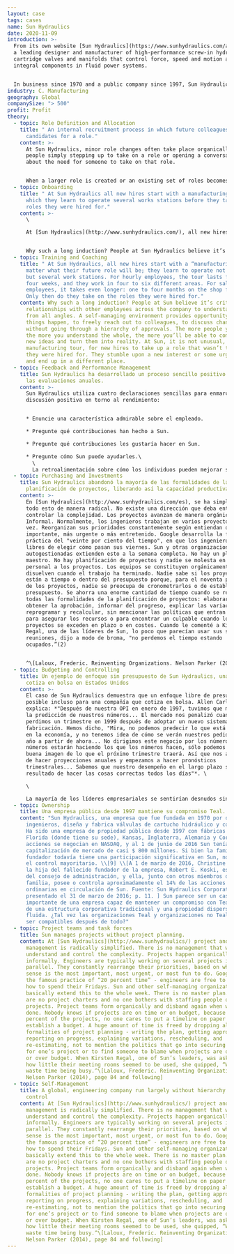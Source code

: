 ```yaml
---
layout: case
tags: cases
name: Sun Hydraulics
date: 2020-11-09
introduction: >-
  From its own website [Sun Hydraulics](https://www.sunhydraulics.com/about) is
  a leading designer and manufacturer of high-performance screw-in hydraulic
  cartridge valves and manifolds that control force, speed and motion as
  integral components in fluid power systems.


  In business since 1970 and a public company since 1997, Sun Hydraulics Corporation became Helios Technologies (NASDAQ: SNHY) in 2018. Sun Hydraulics LLC operates as a wholly owned company under the new corporate name and sells its products globally, primarily through independent distributors, to diverse markets of mobile and industrial equipment and machinery manufacturers.
industry: C. Manufacturing
geography: Global
companySize: "> 500"
profit: Profit
theory:
  - topic: Role Definition and Allocation
    title: " An internal recruitment process in which future colleagues interview
      candidates for a role."
    content: >-
      At Sun Hydraulics, minor role changes often take place organically, by
      people simply stepping up to take on a role or opening a conversation
      about the need for someone to take on that role.


      When a larger role is created or an existing set of roles becomes available (say there is a need for an automation engineer), an internal recruitment process takes place. Candidates are interviewed by the colleagues who will work most closely with the person filling the new role.
  - topic: Onboarding
    title: " At Sun Hydraulics all new hires start with a manufacturing tour in
      which they learn to operate several works stations before they take on the
      roles they were hired for."
    content: >-
      \

      At [Sun Hydraulics](http://www.sunhydraulics.com/), all new hires start with a “manufacturing tour,” no matter what their future role will be; they learn to operate not just one, but several work stations. For hourly employees, the tour lasts for two to four weeks, and they work in four to six different areas. For salaried employees, it takes even longer: one to four months on the shop floor. Only then do they take on the roles they were hired for.


      Why such a long induction? People at Sun Hydraulics believe it’s critical to build relationships with other employees across the company to understand it from all angles. A self-managing environment provides opportunity to make things happen, to freely reach out to colleagues, to discuss change without going through a hierarchy of approvals. The more people you know, the more you understand the whole, the more you’ll be able to come up with new ideas and turn them into reality. At Sun Hydraulics, it is not unusual that after the manufacturing tour, new hires end up taking up a role that wasn’t the one they were hired for. They stumble upon a new interest or some urgent need and end up in a different place.
  - topic: Training and Coaching
    title: " At Sun Hydraulics, all new hires start with a “manufacturing tour,” no
      matter what their future role will be; they learn to operate not just one,
      but several work stations. For hourly employees, the tour lasts for two to
      four weeks, and they work in four to six different areas. For salaried
      employees, it takes even longer: one to four months on the shop floor.
      Only then do they take on the roles they were hired for."
    content: Why such a long induction? People at Sun believe it’s critical to build
      relationships with other employees across the company to understand it
      from all angles. A self-managing environment provides opportunity to make
      things happen, to freely reach out to colleagues, to discuss change
      without going through a hierarchy of approvals. The more people you know,
      the more you understand the whole, the more you’ll be able to come up with
      new ideas and turn them into reality. At Sun, it is not unusual, after the
      manufacturing tour, for new hires to take up a role that wasn’t the one
      they were hired for. They stumble upon a new interest or some urgent need
      and end up in a different place.
  - topic: Feedback and Performance Management
    title: Sun Hydraulics ha desarrollado un proceso sencillo positivo para enmarcar
      las evaluaciones anuales.
    content: >-
      Sun Hydraulics utiliza cuatro declaraciones sencillas para enmarcar una
      discusión positiva en torno al rendimiento: 


      * Enuncie una característica admirable sobre el empleado.

      * Pregunte qué contribuciones han hecho a Sun.

      * Pregunte qué contribuciones les gustaría hacer en Sun.

      * Pregunte cómo Sun puede ayudarles.\
        \
        La retroalimentación sobre cómo los individuos pueden mejorar se da en el curso natural de acontecimientos durante todo el año y no se guarda para la evaluación anual. ^\[Laloux, Frederic. Reinventing Organizations. Nelson Parker (2014), page 186]
  - topic: Purchasing and Investments
    title: Sun Hydraulics abandonó la mayoría de las formalidades de la
      planificación de proyectos, liberando así la capacidad productiva.
    content: >-
      En [Sun Hydraulics](http://www.sunhydraulics.com/es), se ha simplificado
      todo esto de manera radical. No existe una dirección que deba entender y
      controlar la complejidad. Los proyectos avanzan de manera orgánica e
      Informal. Normalmente, los ingenieros trabajan en varios proyectos a la
      vez. Reorganizan sus prioridades constantemente según entiendan qué es más
      importante, más urgente o más entretenido. Google desarrolla la famosa
      práctica del "veinte por ciento del tiempo", en que los ingenieros son
      libres de elegir cómo pasan sus viernes. Sun y otras organizaciones
      autogestionadas extienden esto a la semana completa. No hay un plan
      maestro. No hay planificación de proyectos y nadie se molesta en asignar
      personal a los proyectos. Los equipos se constituyen orgánicamente y se
      disuelven cuando el trabajo ha terminado. Nadie sabe si los proyectos
      están a tiempo o dentro del presupuesto porque, para el noventa por ciento
      de los proyectos, nadie se preocupa de cronometrarlos o de establecer un
      presupuesto. Se ahorra una enorme cantidad de tiempo cuando se renuncia a
      todas las formalidades de la planificación de proyectos: elaborar un plan,
      obtener la aprobación, informar del progreso, explicar las variaciones,
      reprogramar y recalcular, sin mencionar las políticas que entran en juego
      para asegurar los recursos o para encontrar un culpable cuando los
      proyectos se exceden en plazo o en costes. Cuando le comenté a Kirsten
      Regal, una de las líderes de Sun, lo poco que parecían usar sus salas de
      reuniones, dijo a modo de broma, "no perdemos el tiempo estando
      ocupados.”(2)


      ^\[Laloux, Frederic. Reinventing Organizations. Nelson Parker (2014), page 84 and following]
  - topic: Budgeting and Controlling
    title: Un ejemplo de enfoque sin presupuesto de Sun Hydraulics, una empresa que
      cotiza en bolsa en Estados Unidos
    content: >-
      El caso de Sun Hydraulics demuestra que un enfoque libre de presupuesto es
      posible incluso para una compañía que cotiza en bolsa. Allen Carlson, CEO,
      explica: *"Después de nuestra OPI en enero de 1997, tuvimos que mejorar en
      la predicción de nuestros números... El mercado nos penalizó cuando
      perdimos un trimestre en 1999 después de adoptar un nuevo sistema de
      fabricación. Hemos dicho, "Mira, no podemos predecir lo que está pasando
      en la economía, y no tenemos idea de cómo se verán nuestros pedidos en un
      año a partir de ahora... No dirigimos este negocio por los números. Los
      números estarán haciendo los que los números hacen, sólo podemos darle una
      buena imagen de lo que el próximo trimestre traerá. Así que nos alejamos
      de hacer proyecciones anuales y empezamos a hacer pronósticos
      trimestrales... Sabemos que nuestro desempeño en el largo plazo será el
      resultado de hacer las cosas correctas todos los días"*. \

      \

      La mayoría de los líderes empresariales se sentirían desnudos sin presupuestos y pronósticos. Cuando le hicieron esta pregunta a Carlson: “¿Cómo manejas el hecho de que no manejar un pronóstico para comprar el desempeño de la gente? ¿Cómo sabes si los chicos de Alemania (donde Sun tiene una planta) estaban haciendo un buen trabajo el año pasado, si no tiene ningún objetivo para comparar?", Su respuesta fue pan comido: “*¿Quién sabe? ¿A quién le importa? Todos están trabajando duro, haciendo lo mejor que pueden. Tenemos buenas personas en todos los lugares alrededor del mundo y si necesito ese tipo de tarjeta de puntuación, probablemente tengo la persona equivocada. Esa es la forma en que operamos. ... Si soy el jefe de ventas de Sun en los EE.UU. y me preguntas qué es el pronóstico, no tengo ni idea! ¿Cómo podría generar uno de todos modos? ... Al final del día, hay mucho fuera de su control. ... Es imposible predecir lo impredecible.”*
  - topic: Ownership
    title: Una empresa pública desde 1997 mantiene su compromiso Teal.
    content: "Sun Hydraulics, una empresa que fue fundada en 1970 por dos
      ingenieros, diseña y fabrica válvulas de cartucho hidráulico y colectores.
      Ha sido una empresa de propiedad pública desde 1997 con fábricas en
      Florida (donde tiene su sede), Kansas, Inglaterra, Alemania y Corea. Sus
      acciones se negocian en NASDAQ, y al 1 de junio de 2016 Sun tenía una
      capitalización de mercado de casi $ 800 millones. Si bien la familia del
      fundador todavía tiene una participación significativa en Sun, no ejercen
      el control mayoritario. \\[9] \\[A 1 de marzo de 2016, Christine L. Koski,
      la hija del fallecido fundador de la empresa, Robert E. Koski, es miembro
      del consejo de administración, y ella, junto con otros miembros de su
      familia, posee o controla aproximadamente el 14% de las acciones
      ordinarias en circulación de Sun. Fuente: Sun Hydraulics Corporation 10-K
      presentado el 31 de marzo de 2016; p. 11. ] Sun parece ser un caso
      importante de una empresa capaz de mantener un compromiso con Teal a pesar
      de una estructura corporativa tradicional y una propiedad dispersa y
      fluida. ¿Tal vez las organizaciones Teal y organizaciones no Teal pueden
      ser compatibles después de todo?"
  - topic: Project teams and task forces
    title: Sun manages projects without project planning.
    content: At [Sun Hydraulics](http://www.sunhydraulics/) project and investment
      management is radically simplified. There is no management that wants to
      understand and control the complexity. Projects happen organically and
      informally. Engineers are typically working on several projects in
      parallel. They constantly rearrange their priorities, based on what they
      sense is the most important, most urgent, or most fun to do. Google has
      the famous practice of “20 percent time” - engineers are free to decide
      how to spend their Fridays. Sun and other self-managing organizations
      basically extend this to the whole week. There is no master plan. There
      are no project charters and no one bothers with staffing people on
      projects. Project teams form organically and disband again when work is
      done. Nobody knows if projects are on time or on budget, because for 90
      percent of the projects, no one cares to put a timeline on paper or to
      establish a budget. A huge amount of time is freed by dropping all the
      formalities of project planning - writing the plan, getting approval,
      reporting on progress, explaining variations, rescheduling, and
      re-estimating, not to mention the politics that go into securing resources
      for one’s project or to find someone to blame when projects are over time
      or over budget. When Kirsten Regal, one of Sun’s leaders, was asked about
      how little their meeting rooms seemed to be used, she quipped, “We don’t
      waste time being busy.^\[Laloux, Frederic. Reinventing Organizations.
      Nelson Parker (2014), page 84 and following]
  - topic: Self-Management
    title: A global, engineering company run largely without hierarchy or central
      control
    content: At [Sun Hydraulics](http://www.sunhydraulics/) project and investment
      management is radically simplified. There is no management that wants to
      understand and control the complexity. Projects happen organically and
      informally. Engineers are typically working on several projects in
      parallel. They constantly rearrange their priorities, based on what they
      sense is the most important, most urgent, or most fun to do. Google has
      the famous practice of “20 percent time” - engineers are free to decide
      how to spend their Fridays. Sun and other self-managing organizations
      basically extend this to the whole week. There is no master plan. There
      are no project charters and no one bothers with staffing people on
      projects. Project teams form organically and disband again when work is
      done. Nobody knows if projects are on time or on budget, because for 90
      percent of the projects, no one cares to put a timeline on paper or to
      establish a budget. A huge amount of time is freed by dropping all the
      formalities of project planning - writing the plan, getting approval,
      reporting on progress, explaining variations, rescheduling, and
      re-estimating, not to mention the politics that go into securing resources
      for one’s project or to find someone to blame when projects are over time
      or over budget. When Kirsten Regal, one of Sun’s leaders, was asked about
      how little their meeting rooms seemed to be used, she quipped, “We don’t
      waste time being busy.^\[Laloux, Frederic. Reinventing Organizations.
      Nelson Parker (2014), page 84 and following]
---
```

